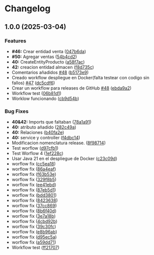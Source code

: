 # Changelog

## 1.0.0 (2025-03-04)


### Features

* **#46:** Crear entidad venta ([047b6da](https://github.com/julsolalf/ISPP-G2/commit/047b6da43f8b0846b699003718fc6c225190c136))
* **#50:** Agregar ventas ([54b4cd2](https://github.com/julsolalf/ISPP-G2/commit/54b4cd2845bee5d7919201606b722d897dc3a2dd))
* **40:** CreateEntityProducto ([a58f7ac](https://github.com/julsolalf/ISPP-G2/commit/a58f7ac395c255edefad400154b5c31165c43de5))
* **42:** creacion entidad almacen ([f8d735c](https://github.com/julsolalf/ISPP-G2/commit/f8d735c210b3267ba197f4496f6c9e686dbc426c))
* Comentarios añadidos [#48](https://github.com/julsolalf/ISPP-G2/issues/48) ([b5173e9](https://github.com/julsolalf/ISPP-G2/commit/b5173e97afbd4ce285a5a9ad84f1dcd3608e2c63))
* Creado workflow despliegue en Docker(falta testear con codigo sin fallos) [#47](https://github.com/julsolalf/ISPP-G2/issues/47) ([dc5cdf6](https://github.com/julsolalf/ISPP-G2/commit/dc5cdf6847e373c1008611b3281d114235d4ee7d))
* Crear un workflow para releases de GitHub [#48](https://github.com/julsolalf/ISPP-G2/issues/48) ([ebda9a2](https://github.com/julsolalf/ISPP-G2/commit/ebda9a248b75c42f037ead706a9e944e754629f6))
* Workflow test ([06b81d1](https://github.com/julsolalf/ISPP-G2/commit/06b81d14760ad4f6b1307ac6a2441febb53a7aee))
* Worklow funcionando ([cb9d54b](https://github.com/julsolalf/ISPP-G2/commit/cb9d54b804e6cc69c6a5374a8ce244200e1fb7ec))


### Bug Fixes

* **40&42:** Imports que faltaban ([78a1a91](https://github.com/julsolalf/ISPP-G2/commit/78a1a91d2e707797067731dd2e373c1c8ea25d77))
* **40:** atributo añadido ([282c49a](https://github.com/julsolalf/ISPP-G2/commit/282c49ab2a1226bf3111b0de023f9f40505a01d4))
* **40:** Relaciones ([b40fa2e](https://github.com/julsolalf/ISPP-G2/commit/b40fa2ecc27ad0d5dd7d7791dcf64f51c40e7b25))
* **40:** service y controller ([f4dbc14](https://github.com/julsolalf/ISPP-G2/commit/f4dbc141a8cf47e71e404ed4b64c8094ddc87ca8))
* Modificacion nomenclatura release. ([8f98714](https://github.com/julsolalf/ISPP-G2/commit/8f987145fe78ac18308bf5e1f8885b059d62b85f))
* Test worflow ([d97cfb1](https://github.com/julsolalf/ISPP-G2/commit/d97cfb1e05af4332f336815d869f147e60048ee7))
* Test Worflow 4 ([1ef228c](https://github.com/julsolalf/ISPP-G2/commit/1ef228cd03c5d0e505c46df4d4b98dfcd866a542))
* Usar Java 21 en el despliegue de Docker ([c23c09d](https://github.com/julsolalf/ISPP-G2/commit/c23c09d44afaf2ee348c612b11549e7c1d591b32))
* worflow fix ([cc5ea18](https://github.com/julsolalf/ISPP-G2/commit/cc5ea18be2c109f2e0c84b041501dbf5d1c3e02f))
* worflow fix ([86a4eaf](https://github.com/julsolalf/ISPP-G2/commit/86a4eaf0d8ddeb41542db380d580f4005cc71dca))
* worflow fix ([f63b53e](https://github.com/julsolalf/ISPP-G2/commit/f63b53e5a35906ba12fb9aee8d02c5383a09f770))
* worflow fix ([329f8b5](https://github.com/julsolalf/ISPP-G2/commit/329f8b502e1204290f468b5756602779ba734d99))
* worflow fix ([ee41ebd](https://github.com/julsolalf/ISPP-G2/commit/ee41ebde04cec03792c9ccd042f522aeff3e4bc7))
* worflow fix ([87eb5d1](https://github.com/julsolalf/ISPP-G2/commit/87eb5d101e803ac05f2f5a1b784d799fb170dea2))
* worflow fix ([bdd3801](https://github.com/julsolalf/ISPP-G2/commit/bdd3801f31f04934491cd26f94e49a7e9e481b2b))
* worflow fix ([8423638](https://github.com/julsolalf/ISPP-G2/commit/8423638575d0591584f4c58d658497361e21a048))
* worflow fix ([37cc869](https://github.com/julsolalf/ISPP-G2/commit/37cc8693ed2ae220f75998866464f143ff25b523))
* worflow fix ([8b6f40d](https://github.com/julsolalf/ISPP-G2/commit/8b6f40d832d945a23220c7f92d6929c82622018f))
* worflow fix ([3e7a18b](https://github.com/julsolalf/ISPP-G2/commit/3e7a18b61faab4556c950a4ff174d995e3a2b424))
* worflow fix ([4cbd92b](https://github.com/julsolalf/ISPP-G2/commit/4cbd92b457016cad6763e0b02689c6cf279377ce))
* worflow fix ([39c30fc](https://github.com/julsolalf/ISPP-G2/commit/39c30fc196f86851bdb1f57074c8d32906f763dc))
* worflow fix ([e8b96ab](https://github.com/julsolalf/ISPP-G2/commit/e8b96ab11a3d6bcf454835e9d21bf77efcfed220))
* worflow fix ([d95ec5a](https://github.com/julsolalf/ISPP-G2/commit/d95ec5ab6173438dbd7afe78b0aa09f5e1266b07))
* worflow fix ([a59dd71](https://github.com/julsolalf/ISPP-G2/commit/a59dd718cde0d00beaf451f9f2b97d4db09ed79a))
* Workflow test ([ff21707](https://github.com/julsolalf/ISPP-G2/commit/ff2170772c3b5b0152eb8a0185027ee6296fc83d))
